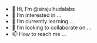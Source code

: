 - 👋 Hi, I’m @sirajulhudalabs
- 👀 I’m interested in ...
- 🌱 I’m currently learning ...
- 💞️ I’m looking to collaborate on ...
- 📫 How to reach me ...

<!---
sirajulhudalabs/sirajulhudalabs is a ✨ special ✨ repository because its `README.md` (this file) appears on your GitHub profile.
You can click the Preview link to take a look at your changes.
--->
